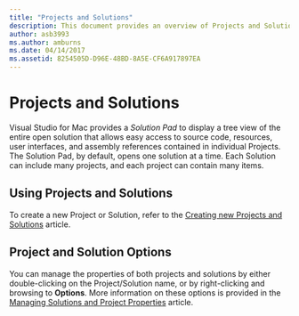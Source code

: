 ```yaml
---
title: "Projects and Solutions"
description: This document provides an overview of Projects and Solutions in Visual Studio for Mac.
author: asb3993
ms.author: amburns
ms.date: 04/14/2017
ms.assetid: 8254505D-D96E-48BD-8A5E-CF6A917897EA
---
```

# Projects and Solutions

Visual Studio for Mac provides a _Solution Pad_ to display a tree view of the entire open solution that allows easy access to source code, resources, user interfaces, and assembly references contained in individual Projects. The Solution Pad, by default, opens one solution at a time. Each Solution can include many projects, and each project can contain many items.

## Using Projects and Solutions

To create a new Project or Solution, refer to the [Creating new Projects and Solutions](~/create-new-projects.md) article.

## Project and Solution Options

You can manage the properties of both projects and solutions by either double-clicking on the Project/Solution name, or by right-clicking and browsing to **Options**. More information on these options is provided in the [Managing Solutions and Project Properties](~/managing-solutions-and-project-properties.md) article.




